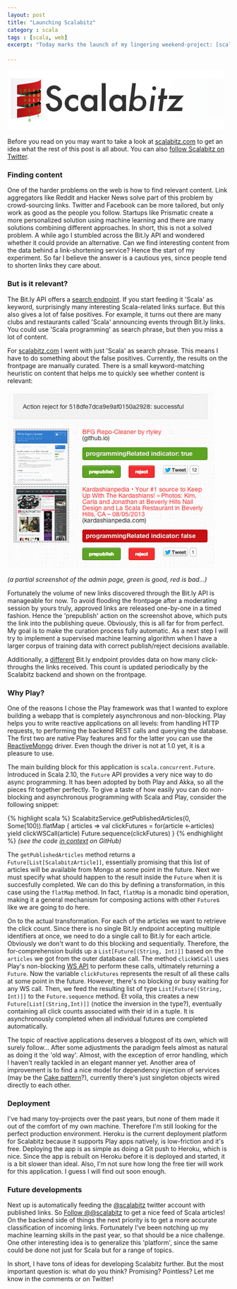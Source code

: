 ```yaml
---
layout: post
title: "Launching Scalabitz" 
category : scala 
tags : [scala, web]
excerpt: "Today marks the launch of my lingering weekend-project: [scalabitz.com](http://scalabitz.com). It tries to surface interesting Scala content through the API of link-shortener Bit.ly. The site was built using Scala and Play (and a bit of Akka) with a MongoDB storage layer and can be found on [GitHub](https://github.com/sandermak/scalabitz)."

---
```


[![Scalabitz logo](/pics/scalabitz_logo.png)](http://scalabitz.com)

Before you read on you may want to take a look at [scalabitz.com](http://scalabitz.com) to get an idea what the rest of this post is all about. You can also [follow Scalabitz on Twitter](https://twitter.com/scalabitz).

### Finding content
One of the harder problems on the web is how to find relevant content. Link aggregators like Reddit and Hacker News solve part of this problem by crowd-sourcing links. Twitter and Facebook can be more tailored, but only work as good as the people you follow. Startups like Prismatic create a more personalized solution using machine learning and there are many solutions combining different approaches. In short, this is not a solved problem. A while ago I stumbled across the Bit.ly API and wondered whether it could provide an alternative. Can we find interesting content from the data behind a link-shortening service? Hence the start of my experiment. So far I believe the answer is a cautious yes, since people tend to shorten links they care about.

### But is it relevant?
The Bit.ly API offers a [search endpoint](http://dev.bitly.com/data_apis.html#v3_search). If you start feeding it 'Scala' as keyword, surprisingly many interesting Scala-related links surface. But this also gives a lot of false positives. For example, it turns out there are many clubs and restaurants called 'Scala' announcing events through Bit.ly links. You could use 'Scala programming' as search phrase, but then you miss a lot of content. 

For [scalabitz.com](http://scalabitz.com) I went with just 'Scala' as search phrase. This means I have to do something about the false positives. Currently, the results on the frontpage are manually curated. There is a small keyword-matching heuristic on content that helps me to quickly see whether content is relevant:

![Scalabitz admin page](/pics/admin_screenshot.png)
   
_(a partial screenshot of the admin page, green is good, red is bad...)_

Fortunately the volume of new links discovered through the Bit.ly API is manageable for now. To avoid flooding the frontpage after a moderating session by yours truly, approved links are released one-by-one in a timed fashion. Hence the 'prepublish' action on the screenshot above, which puts the link into the publishing queue. Obviously, this is all far for from perfect. My goal is to make the curation process fully automatic. As a next step I will try to implement a supervised machine learning algorithm when I have a larger corpus of training data with correct publish/reject decisions available.

Additionally, a [different](http://dev.bitly.com/link_metrics.html#v3_link_clicks) Bit.ly endpoint provides data on how many click-throughs the links received. This count is updated periodically by the Scalabitz backend and shown on the frontpage.  

### Why Play?
One of the reasons I chose the Play framework was that I wanted to explore building a webapp that is completely asynchronous and non-blocking. Play helps you to write reactive applications on all levels: from handling HTTP requests, to performing the backend REST calls and querying the database. The first two are native Play features and for the latter you can use the [ReactiveMongo](http://reactivemongo.org/) driver. Even though the driver is not at 1.0 yet, it is a pleasure to use.

The main building block for this application is ```scala.concurrent.Future```. Introduced in Scala 2.10, the ```Future``` API provides a very nice way to do async programming. It has been adopted by both Play and Akka, so all the pieces fit together perfectly. To give a taste of how easily you can do non-blocking and asynchronous programming with Scala and Play, consider the following snippet:

{% highlight scala %}
ScalabitzService.getPublishedArticles(0, Some(100)).flatMap { articles => 
   val clickFutures = for(article <-articles) yield clickWSCall(article) 
   Future.sequence(clickFutures) 
}
{% endhighlight %}
_(see the code [in context](https://github.com/sandermak/scalabitz/blob/master/app/service/BitlyService.scala#L119) on GitHub)_

The ```getPublishedArticles``` method returns a ```Future[List[ScalabitzArticle]]```, essentially promising that this list of articles will be available from Mongo  at some point in the future. Next we must specify what should happen to the result inside the ```Future``` when it is succesfully completed. We can do this by defining a transformation, in this case using the ```flatMap``` method. In fact, ```flatMap``` is a monadic bind operation, making it a general mechanism for composing actions with other ```Future```s like we are going to do here. 

On to the actual transformation. For each of the articles we want to retrieve the click count. Since there is no single Bit.ly endpoint accepting multiple identifiers at once, we need to do a single call to Bit.ly for each article. Obviously we don't want to do this blocking and sequentially. Therefore, the for-comprehension builds up a ```List[Future[(String, Int)]]``` based on the ```articles``` we got from the outer database call. The method ```clickWSCall``` uses Play's non-blocking [WS API](http://www.playframework.com/documentation/2.1.1/ScalaWS) to perform these calls, ultimately returning a ```Future```. Now the variable ```clickFutures``` represents the result of all these calls at some point in the future. However, there's no blocking or busy waiting for any WS call. Then, we feed the resulting list of type ```List[Future[(String, Int)]]``` to the ```Future.sequence``` method. Et voila, this creates a new ```Future[List[(String,Int)]]``` (notice the inversion in the type?), eventually containing all click counts associated with their id in a tuple. It is asynchronously completed when all individual futures are completed automatically.

The topic of reactive applications deserves a blogpost of its own, which will surely follow... After some adjustments the paradigm feels almost as natural as doing it the 'old way'. Almost, with the exception of error handling, which I haven't really tackled in an elegant manner yet. Another area of improvement is to find a nice model for dependency injection of services (may be the [Cake pattern](http://www.cakesolutions.net/teamblogs/2011/12/19/cake-pattern-in-depth/)?), currently there's just singleton objects wired directly to each other.

### Deployment
I've had many toy-projects over the past years, but none of them made it out of the comfort of my own machine. Therefore I'm still looking for the perfect production environment. Heroku is the current deployment platform for Scalabitz because it supports Play apps natively, is low-friction and it's free. Deploying the app is as simple as doing a Git push to Heroku, which is nice. Since the app is rebuilt on Heroku before it is deployed and started, it is a bit slower than ideal. Also, I'm not sure how long the free tier will work for this application. I guess I will find out soon enough.

### Future developments
Next up is automatically feeding the [@scalabitz](https://twitter.com/scalabitz) twitter account with published links. So <a href="https://twitter.com/scalabitz" class="twitter-follow-button" data-show-count="false" data-size="small">Follow @@scalabitz</a> to get a nice feed of Scala articles! On the backend side of things the next priority is to get a more accurate classification of incoming links. Fortunately I've been notching up my machine learning skills in the past year, so that should be a nice challenge. One other interesting idea is to generalize this 'platform', since the same could be done not just for Scala but for a range of topics. 

In short, I have tons of ideas for developing Scalabitz further. But the most important question is: what do you think? Promising? Pointless? Let me know in the comments or on Twitter!